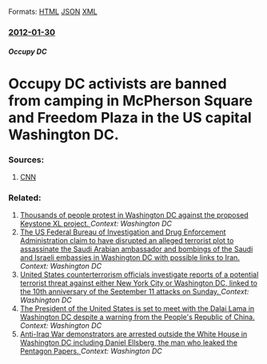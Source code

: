 
Formats: [HTML](/news/2012/01/30/occupy-dc-activists-are-banned-from-camping-in-mcpherson-square-and-freedom-plaza-in-the-us-capital-washington-dc.html)  [JSON](/news/2012/01/30/occupy-dc-activists-are-banned-from-camping-in-mcpherson-square-and-freedom-plaza-in-the-us-capital-washington-dc.json)  [XML](/news/2012/01/30/occupy-dc-activists-are-banned-from-camping-in-mcpherson-square-and-freedom-plaza-in-the-us-capital-washington-dc.xml)  

### [2012-01-30](/news/2012/01/30/index.md)

##### Occupy DC
# Occupy DC activists are banned from camping in McPherson Square and Freedom Plaza in the US capital Washington DC. 




### Sources:

1. [CNN](http://edition.cnn.com/2012/01/29/us/dc-occupy/index.html)

### Related:

1. [Thousands of people protest in Washington DC against the proposed Keystone XL project. ](/news/2011/11/6/thousands-of-people-protest-in-washington-dc-against-the-proposed-keystone-xl-project.md) _Context: Washington DC_
2. [The US Federal Bureau of Investigation and Drug Enforcement Administration claim to have disrupted an alleged terrorist plot to assassinate the Saudi Arabian ambassador and bombings of the Saudi and Israeli embassies in Washington DC with possible links to Iran. ](/news/2011/10/11/the-us-federal-bureau-of-investigation-and-drug-enforcement-administration-claim-to-have-disrupted-an-alleged-terrorist-plot-to-assassinate.md) _Context: Washington DC_
3. [United States counterterrorism officials investigate reports of a potential terrorist threat against either New York City or Washington DC, linked to the 10th anniversary of the September 11 attacks on Sunday. ](/news/2011/09/8/united-states-counterterrorism-officials-investigate-reports-of-a-potential-terrorist-threat-against-either-new-york-city-or-washington-dc.md) _Context: Washington DC_
4. [The President of the United States is set to meet with the Dalai Lama in Washington DC despite a warning from the People's Republic of China. ](/news/2011/07/16/the-president-of-the-united-states-is-set-to-meet-with-the-dalai-lama-in-washington-dc-despite-a-warning-from-the-people-s-republic-of-china.md) _Context: Washington DC_
5. [Anti-Iraq War demonstrators are arrested outside the White House in Washington DC including Daniel Ellsberg, the man who leaked the Pentagon Papers. ](/news/2011/03/19/anti-iraq-war-demonstrators-are-arrested-outside-the-white-house-in-washington-dc-including-daniel-ellsberg-the-man-who-leaked-the-pentagon.md) _Context: Washington DC_
